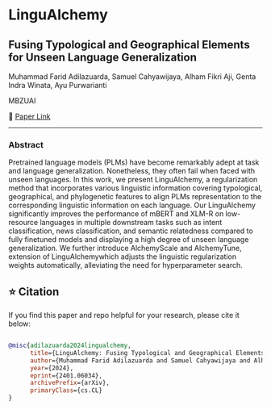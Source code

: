 # LinguAlchemy

## Fusing Typological and Geographical Elements for Unseen Language Generalization

Muhammad Farid Adilazuarda, Samuel Cahyawijaya, Alham Fikri Aji, Genta Indra Winata, Ayu Purwarianti

MBZUAI

🌟 <a href="https://arxiv.org/pdf/2401.06034.pdf">Paper Link</a> 

---

### Abstract

Pretrained language models (PLMs) have become remarkably adept at task and language generalization. Nonetheless, they often fail when faced with unseen languages. In this work, we present LinguAlchemy, a regularization method that incorporates various linguistic information covering typological, geographical, and phylogenetic features to align PLMs representation to the corresponding linguistic information on each language. Our LinguAlchemy significantly improves the performance of mBERT and XLM-R on low-resource languages in multiple downstream tasks such as intent classification, news classification, and semantic relatedness compared to fully finetuned models and displaying a high degree of unseen language generalization. We further introduce AlchemyScale and AlchemyTune, extension of LinguAlchemywhich adjusts the linguistic regularization weights automatically, alleviating the need for hyperparameter search. 

## ⭐ Citation
If you find this paper and repo helpful for your research, please cite it below:

```bibtex

@misc{adilazuarda2024lingualchemy,
      title={LinguAlchemy: Fusing Typological and Geographical Elements for Unseen Language Generalization}, 
      author={Muhammad Farid Adilazuarda and Samuel Cahyawijaya and Alham Fikri Aji and Genta Indra Winata and Ayu Purwarianti},
      year={2024},
      eprint={2401.06034},
      archivePrefix={arXiv},
      primaryClass={cs.CL}
}
```
